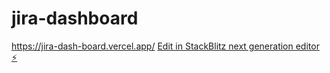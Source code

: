 # jira-dashboard

https://jira-dash-board.vercel.app/
[Edit in StackBlitz next generation editor ⚡️](https://stackblitz.com/~/github.com/money280497/jira-dashboard)
